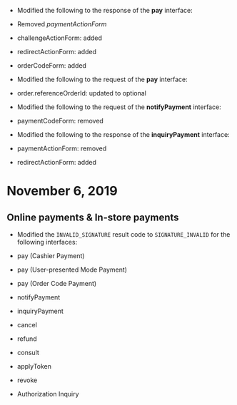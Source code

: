 *   Modified the following to the response of the **pay** interface:

*   Removed _paymentActionForm_
*   challengeActionForm: added
*   redirectActionForm: added
*   orderCodeForm: added

*   Modified the following to the request of the **pay** interface:

*   order.referenceOrderId: updated to optional

*   Modified the following to the request of the **notifyPayment** interface:

*   paymentCodeForm: removed

*   Modified the following to the response of the **inquiryPayment** interface:

*   paymentActionForm: removed
*   redirectActionForm: added

November 6, 2019
================

Online payments & In-store payments
-----------------------------------

*   Modified the `INVALID_SIGNATURE` result code to `SIGNATURE_INVALID` for the following interfaces:

*   pay (Cashier Payment)
*   pay (User-presented Mode Payment)
*   pay (Order Code Payment)
*   notifyPayment
*   inquiryPayment
*   cancel
*   refund
*   consult
*   applyToken
*   revoke
*   Authorization Inquiry